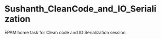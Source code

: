 # Sushanth_CleanCode_and_IO_Serialization
EPAM home task for Clean code and IO Serialization session
